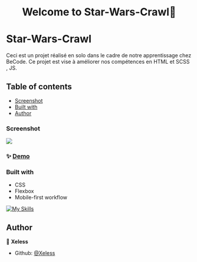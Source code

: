 <h1 align="center">Welcome to Star-Wars-Crawl👋</h1>
<p>
</p>

# Star-Wars-Crawl

Ceci est un projet réalisé en solo dans le cadre de notre apprentissage chez BeCode. Ce projet est vise à améliorer nos compétences en HTML et SCSS , JS.


## Table of contents

  - [Screenshot](#screenshot)
  - [Built with](#built-with)
- [Author](#author)



### Screenshot
<img src="https://image.noelshack.com/fichiers/2024/32/3/1723018738-capture-d-cran-7-8-2024-11852-xeless-github-io.jpeg"></img>

### ✨ [Demo](https://xeless.github.io/Star-Wars-Crawl/)

### Built with

- CSS
- Flexbox
- Mobile-first workflow

[![My Skills](https://skillicons.dev/icons?i=html,css)](https://skillicons.dev)

## Author

👤 **Xeless**

* Github: [@Xeless](https://github.com/Xeless)

